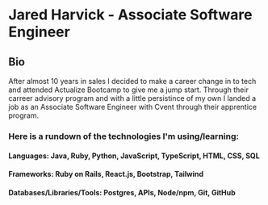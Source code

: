 # Jared Harvick - Associate Software Engineer

## Bio
After almost 10 years in sales I decided to make a career change in to tech and attended Actualize Bootcamp to give me a jump start. Through their carreer advisory program and with a little persistince of my own I landed a job as an Associate Software Engineer with Cvent through their apprentice program.  

### Here is a rundown of the technologies I'm using/learning:
#### Languages: Java, Ruby, Python, JavaScript, TypeScript, HTML, CSS, SQL
#### Frameworks: Ruby on Rails, React.js, Bootstrap, Tailwind
#### Databases/Libraries/Tools: Postgres, APIs, Node/npm, Git, GitHub




<!--
**jharvick/jharvick** is a ✨ _special_ ✨ repository because its `README.md` (this file) appears on your GitHub profile.

Here are some ideas to get you started:

- 🔭 I’m currently working on ...
- 🌱 I’m currently learning ...
- 👯 I’m looking to collaborate on ...
- 🤔 I’m looking for help with ...
- 💬 Ask me about ...
- 📫 How to reach me: ...
- 😄 Pronouns: ...
- ⚡ Fun fact: ...
-->

